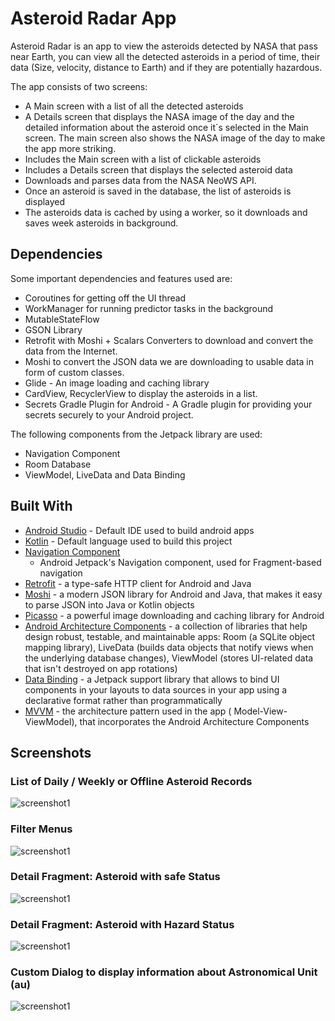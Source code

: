# Asteroid Radar App

Asteroid Radar is an app to view the asteroids detected by NASA that pass near Earth, you can view
all the detected asteroids in a period of time, their data (Size, velocity, distance to Earth) and
if they are potentially hazardous.

The app consists of two screens:
- A Main screen with a list of all the detected asteroids
- A Details screen that displays the NASA image of the day and the detailed information about the
  asteroid once it´s selected in the Main screen. The main screen also shows the NASA image of the
  day to make the app more striking.
- Includes the Main screen with a list of clickable asteroids
- Includes a Details screen that displays the selected asteroid data
- Downloads and parses data from the NASA NeoWS API.
- Once an asteroid is saved in the database, the list of asteroids is displayed
- The asteroids data is cached by using a worker, so it downloads and saves week asteroids in
  background.

## Dependencies

Some important dependencies and features used are:

- Coroutines for getting off the UI thread
- WorkManager for running predictor tasks in the background
- MutableStateFlow
- GSON Library
- Retrofit with Moshi + Scalars Converters to download and convert the data from the Internet.
- Moshi to convert the JSON data we are downloading to usable data in form of custom classes.
- Glide - An image loading and caching library
- CardView, RecyclerView to display the asteroids in a list.
- Secrets Gradle Plugin for Android - A Gradle plugin for providing your secrets securely to your
  Android project.

The following components from the Jetpack library are used:

- Navigation Component
- Room Database
- ViewModel, LiveData and Data Binding

## Built With

* [Android Studio](https://developer.android.com/studio) - Default IDE used to build android apps
* [Kotlin](https://kotlinlang.org/) - Default language used to build this project
* [Navigation Component](https://developer.android.com/guide/navigation/navigation-getting-started)
    - Android Jetpack's Navigation component, used for Fragment-based navigation
* [Retrofit](https://github.com/square/retrofit) - a type-safe HTTP client for Android and Java
* [Moshi](https://github.com/square/moshi) - a modern JSON library for Android and Java, that makes
  it easy to parse JSON into Java or Kotlin objects
* [Picasso](https://square.github.io/picasso) - a powerful image downloading and caching library for
  Android
* [Android Architecture Components](https://developer.android.com/topic/libraries/architecture) - a
  collection of libraries that help design robust, testable, and maintainable apps: Room (a SQLite
  object mapping library), LiveData (builds data objects that notify views when the underlying
  database changes), ViewModel (stores UI-related data that isn't destroyed on app rotations)
* [Data Binding](https://developer.android.com/topic/libraries/data-binding) - a Jetpack support
  library that allows to bind UI components in your layouts to data sources in your app using a
  declarative format rather than programmatically
* [MVVM](https://developer.android.com/jetpack/guide) - the architecture pattern used in the app (
  Model-View-ViewModel), that incorporates the Android Architecture Components

## Screenshots

### List of Daily / Weekly or Offline Asteroid Records

![screenshot1](screenshots/screen_1.png)

### Filter Menus

![screenshot1](screenshots/screen_0.png)

### Detail Fragment: Asteroid with safe Status

![screenshot1](screenshots/screen_3.png)

### Detail Fragment: Asteroid with Hazard Status

![screenshot1](screenshots/screen_2.png)

### Custom Dialog to display information about Astronomical Unit (au)

![screenshot1](screenshots/screen_4.png)